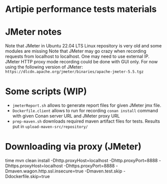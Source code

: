 # Artipie performance tests materials

# JMeter notes

Note that JMeter in Ubuntu 22.04 LTS Linux repository is very old and some modules are missing
Note that JMeter may go crazy when recording requests from localhost to localhost. One may need to use external IP.
JMeter HTTP proxy mode recording could be done with GUI only.
For now using the following version of JMeter:
`https://dlcdn.apache.org/jmeter/binaries/apache-jmeter-5.5.tgz`


# Some scripts (WIP)

 - `jmeterReport.sh` allows to generate report files for given JMeter jmx file.
 - `Dockerfile.client` allows to run for recording `conan install` command with given Conan server URL and JMeter proxy URL
 - `prep-maven.sh` downloads required maven artifact files for tests. Results put in `upload-maven-src/repository/`

# Downloading via proxy (JMeter)
time mvn clean install -Dhttp.proxyHost=localhost -Dhttp.proxyPort=8888 -Dhttps.proxyHost=localhost -Dhttps.proxyPort=8888 -Dmaven.wagon.http.ssl.insecure=true -Dmaven.test.skip -Ddockerfile.skip=true

